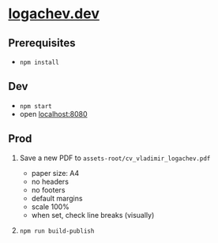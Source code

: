# [logachev.dev](https://logachev.dev)

## Prerequisites

- `npm install`

## Dev

- `npm start`
- open [localhost:8080](http://localhost:8080)

## Prod

1. Save a new PDF to `assets-root/cv_vladimir_logachev.pdf`

   - paper size: A4
   - no headers
   - no footers
   - default margins
   - scale 100%
   - when set, check line breaks (visually)

2. `npm run build-publish`
